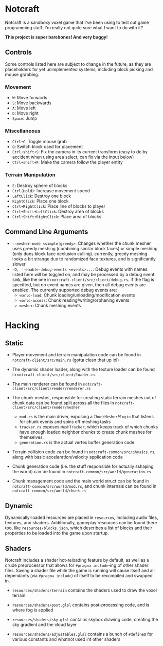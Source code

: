 # Notcraft

Notcraft is a sandboxy voxel game that I've been using to test out game programming stuff. I'm really not quite sure what I want to do with it?

**This project is super barebones! And very buggy!**

## Controls

Some controls listed here are subject to change in the future, as they are placeholders for yet unimplemented systems, including block picking and mouse grabbing.

### Movement
- `W`: Move forwards
- `S`: Move backwards
- `A`: Move left
- `D`: Move right
- `Space`: Jump
### Miscellaneous
- `Ctrl+C`: Toggle mouse grab
- `Q`: Switch block used for placement
- `Ctrl+shift+S`: Fix the camera in its current transform (easy to do by accident when using area select, can fix via the input below)
- `Ctrl+shift+F`: Make the camera follow the player entity
### Terrain Manipulation
- `E`: Destroy sphere of blocks
- `Ctrl(Hold)`: Increase movement speed
- `LeftClick`: Destroy one block
- `RightClick`: Place one block
- `Ctrl+RightClick`: Place line of blocks to player
- `Ctrl+Shift+LeftClick`: Destroy area of blocks
- `Ctrl+Shift+RightClick`: Place area of blocks

## Command Line Arguments

- `--mesher-mode <simple|greedy>`: Changes whether the chunk mesher uses greedy meshing (combining similar block faces) or simple meshing (only does block face occlusion culling). currently, greedy meshing looks a bit strange due to randomized face textures, and is significantly slower
- `-D, --enable-debug-events <events>...`: Debug events with names listed here will be toggled on, and may be processed by a debug event sink, like the one in `notcraft-client/src/client/debug.rs`. If the flag is specified, but no event names are given, then all debug events are enabled. The currently supported debug events are:
  - `world-load`: Chunk loading/unloading/modification events
  - `world-access`: Chunk reading/writing/orphaning events
  - `mesher`: Chunk meshing events

# Hacking

## Static
- Player movement and terrain manipulation code can be found in `notcraft-client/src/main.rs` (gotta clean that up lol)

- The dynamic shader loader, along with the texture loader can be found in `notcraft-client/src/client/loader.rs`

- The main renderer can be found in `notcraft-client/src/client/render/renderer.rs`
  
- The chunk mesher, responsible for creating static terrain meshes out of chunk data can be found split across all the files in `notcraft-client/src/client/render/mesher`
  - `mod.rs` is the main driver, exposing a `ChunkMesherPlugin` that listens for chunk events and spins off meshing tasks
  - `tracker.rs` exposes `MeshTracker`, which keeps track of which chunks have enough loaded neighbor chunks to create chunk meshes for themselves.
  - `generation.rs` is the actual vertex buffer generation code

- Terrain collision code can be found in `notcraft-common/src/physics.rs`, along with basic acceleration/velocity application code

- Chunk generation code (i.e. the stuff responsible for actually sshaping the world) can be found in `notcraft-common/src/world/generation.rs`

- Chunk management code and the main world struct can be found in `notcraft-common/src/world/mod.rs`, and chunk internals can be found in `notcraft-common/src/world/chunk.rs`

## Dynamic

Dynamically-loaded resources are placed in `resources`, including audio files, textures, and shaders. Additionally, gameplay resources can be found there too, like `resources/blocks.json`, which describes a list of blocks and their properties to be loaded into the game upon startup.

## Shaders

Notcraft includes a shader hot-reloading feature by default, as well as a crude preprocessor that allows for `#pragma include`-ing of other shader files. Saving a shader file while the game is running will cause itself and all dependants (via `#pragma include`) of itself to be recompiled and swapped in.

- `resources/shaders/terrain` contains the shaders used to draw the voxel terrain
  
- `resources/shaders/post.glsl` contains post-processing code, and is where fog is applied
  
- `resources/shaders/sky.glsl` contains skybox drawing code, creating the sky gradient and the cloud layer
  
- `resources/shaders/adjustables.glsl` contains a bunch of `#define`s for various constants and whatnot used int other shaders